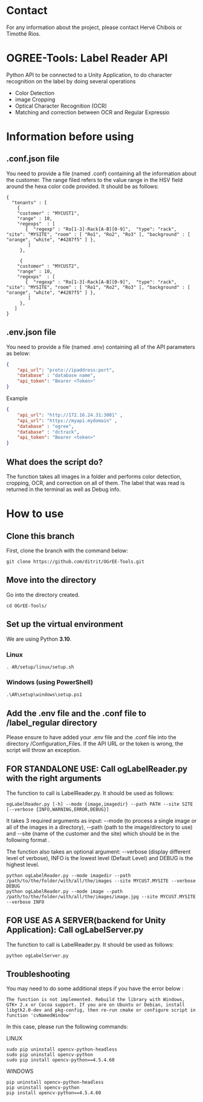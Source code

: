 # Contact
For any information about the project, please contact Hervé Chibois or Timothé Rios.

# OGREE-Tools: Label Reader API
Python API to be connected to a Unity Application, to do character recognition on the label by doing several operations
- Color Detection
- image Cropping
- Optical Character Recognition (OCR)
- Matching and correction between OCR and Regular Expressio

# Information before using
## .conf.json file
You need to provide a file (named .conf) containing all the information about the customer. The range filed refers to the value range in the HSV field around the hexa color code provided.
It should be as follows:

```
{ 
  "tenants" : [
    {
    "customer" : "MYCUST1",
    "range" : 10,
    "regexps"  : [
       {  "regexp" : "Ro[1-3]-Rack[A-B][0-9]",  "type": "rack", "site": "MYSITE", "room" : [ "Ro1", "Ro2", "Ro3" ], "background" : [ "orange", "white", "#4287f5" ] },
        ]
     },

     {
    "customer" : "MYCUST2",
    "range" : 10,
    "regexps"  : [
       {  "regexp" : "Ro[1-3]-Rack[A-B][0-9]",  "type": "rack", "site": "MYSITE", "room" : [ "Ro1", "Ro2", "Ro3" ], "background" : [ "orange", "white", "#4287f5" ] },
        ]
     },
   ]
}
```

## .env.json file
You need to provide a file (named .env) containing all of the API parameters as below:

```json
{
    "api_url": "proto://ipaddress:port",
    "database" : "database name",
    "api_token": "Bearer <Token>"
}
```

Example 
```json
{
    "api_url": "http://172.16.24.31:3001" ,
    "api_url": "https://myapi.mydomain" ,
    "database" : "ogree",
    "database" : "dctrack",
    "api_token": "Bearer <token>"
}
```

## What does the script do?
The function takes all images in a folder and performs color detection, cropping, OCR, and correction on all of them. The label that was read is returned in the terminal as well as Debug info.

# How to use
## Clone this branch
First, clone the branch with the command below:

```
git clone https://github.com/ditrit/OGrEE-Tools.git
```
## Move into the directory
Go into the directory created.

```
cd OGrEE-Tools/
```

## Set up the virtual environment
We are using Python **3.10**.

### Linux

```
. AR/setup/linux/setup.sh
```

### Windows (using PowerShell)

```
.\AR\setup\windows\setup.ps1
```

## Add the .env file and the .conf file to /label_regular directory
Please ensure to have added your .env file and the .conf file into the directory /Configuration_Files.
If the API URL or the token is wrong, the script will throw an exception.

## FOR STANDALONE USE: Call ogLabelReader.py with the right arguments
The function to call is LabelReader.py. It should be used as follows:

```
ogLabelReader.py [-h] --mode {image,imagedir} --path PATH --site SITE [--verbose {INFO,WARNING,ERROR,DEBUG}]
```

It takes 3 required arguments as input: --mode (to process a single image or all of the images in a directory), --path (path to the image/directory to use) and --site (name of the customer and the site) which should be in the following format <MYCUS>.<MYSITE>

The function also takes an optional argument: --verbose (display different level of verbose), INFO is the lowest level (Default Level) and DEBUG is the highest level.
  
```
python ogLabelReader.py --mode imagedir --path /path/to/the/folder/with/all/the/images --site MYCUST.MYSITE --verbose DEBUG
python ogLabelReader.py --mode image --path /path/to/the/folder/with/all/the/images/image.jpg --site MYCUST.MYSITE --verbose INFO
```
## FOR USE AS A SERVER(backend for Unity Application): Call ogLabelServer.py
The function to call is LabelReader.py. It should be used as follows:

```
python ogLabelServer.py
```
## Troubleshooting
You may need to do some additional steps if you have the error below :
  
```
The function is not implemented. Rebuild the library with Windows, GTK+ 2.x or Cocoa support. If you are on Ubuntu or Debian, install libgtk2.0-dev and pkg-config, then re-run cmake or configure script in function 'cvNamedWindow'
```
  
In this case, please run the following commands:
  
LINUX
```
sudo pip uninstall opencv-python-headless
sudo pip uninstall opencv-python
sudo pip install opencv-python==4.5.4.60
```
  
WINDOWS
  
```
pip uninstall opencv-python-headless
pip uninstall opencv-python
pip install opencv-python==4.5.4.60
```

